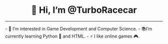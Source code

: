 <h1 align="center">👋 Hi, I’m @TurboRacecar</h1>
<hr>
- 👀 I’m interested in Game Development and Computer Science.
- 📚I’m currently learning Python 🐍 and HTML.
- ⚡ I like online games 🎮.
